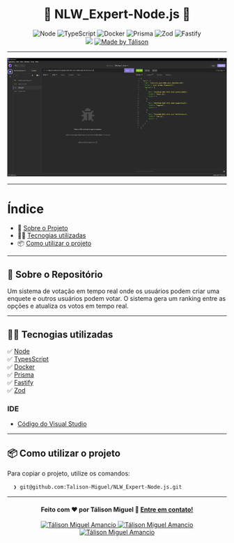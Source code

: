 <h1 align="center">
 🚀 NLW_Expert-Node.js 🚀
</h1>

<p align="center">
  <img alt="Node" src="https://img.shields.io/badge/Node-green">
  <img alt="TypeScript" src="https://img.shields.io/badge/TypeScript-blue">
  <img alt="Docker" src="https://img.shields.io/badge/Docker-blue">
  <img alt="Prisma" src="https://img.shields.io/badge/Prisma-blue">
  <img alt="Zod" src="https://img.shields.io/badge/Zod-blue">
  <img alt="Fastify" src="https://img.shields.io/badge/Fastify-black">
  
  <br>
  
  <img src="https://img.shields.io/badge/Code%20quality-A-green"/>
  

  <a href="https://www.linkedin.com/in/t%C3%A1lison-miguel/">
    <img alt="Made by Tálison" src="https://img.shields.io/badge/Made%20by-talison-red">
  </a>
</p>

---

<p align="center">
  <img alt="Imagem da Aplicação" src="public/image.jpg" />
</p>

---

#  Índice

- :rocket: [Sobre o Projeto](#rocket-sobre-o-projeto)
- 👨‍💻️ [Tecnogias utilizadas](#%EF%B8%8F-tecnogias-utilizadas)
- 📦️ [Como utilizar o projeto](#%EF%B8%8F-como-utilizar-o-projeto)
---

## :rocket: Sobre o Repositório

Um sistema de votação em tempo real onde os usuários podem criar uma enquete e outros usuários podem votar. O sistema gera um ranking entre as opções e atualiza os votos em tempo real.

---

## 👨‍💻️ Tecnogias utilizadas

✅ [ Node ](https://nodejs.org/en) <br/>
✅ [ TypesScript ](https://www.typescriptlang.org/) <br/>
✅ [ Docker ](https://www.docker.com/) <br/>
✅ [ Prisma ](https://www.prisma.io/) <br/>
✅ [ Fastify ](https://fastify.dev/) <br/>
✅ [ Zod ](https://zod.dev/) <br/>

###  IDE

  - [ Código do Visual Studio ](https://code.visualstudio.com/)

---

## 📦️ Como utilizar o projeto

Para copiar o projeto, utilize os comandos:

```bash
  ❯ git@github.com:Talison-Miguel/NLW_Expert-Node.js.git
```

---

<h4 align="center">
  Feito com ❤️ por Tálison Miguel 👋️ <a href="mailto:talisonmiguel84@gmail.com">Entre em contato!</a>
</h4>

<p align="center">

  <a href="https://www.linkedin.com/in/talison-miguel">
    <img alt="Tálison Miguel Amancio" src="https://img.shields.io/badge/LinkedIn-Tálison_Miguel-0e76a8?style=flat&logoColor=white&logo=linkedin">
  </a>
  <a href="https://www.facebook.com/profile.php?id=100009099058734">
    <img alt="Tálison Miguel Amancio" src="https://img.shields.io/badge/Facebook-Tálison_Miguel-1778F2?style=flat&logoColor=white&logo=facebook">
  </a>
  <a href="https://www.instagram.com/talison_miguel_00/">
    <img alt="Tálison Miguel Amancio" src="https://img.shields.io/badge/Instagram-@talison__miguel__00-833AB4?style=flat&logoColor=white&logo=instagram">
  </a>
  
